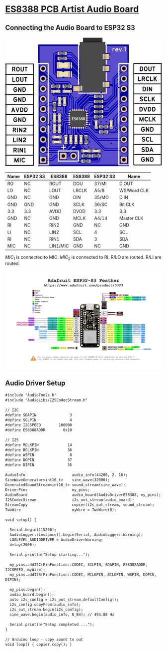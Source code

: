 # [ES8388 PCB Artist Audio Board](https://pcbartists.com/es8388/)

## Connecting the Audio Board to ESP32 S3

![ES8388](./assetts/esp32-es8388-audio-codec-module-interface-connection.jpg)

| Name | ESP32 S3 | ES8388   | ES8388 | ESP32 S3 | Name  |
|---   |---       |---       |---     |---       |---    |  
| RO   | NC       | ROUT     | DOU    | 37/MI    | D OUT |
| LO   | NC       | LOUT     | LRCLK  | A5/8     | WS/Word CLK |
| GND  | NC       | GND      | DIN    | 35/MO    | D IN  |
| GND  | GND      | GND      | SCLK   | 36/SC    | Bit CLK |
| 3.3  | 3.3      | AVDD     | DVDD   | 3.3      | 3.3   |
| GND  | NC       | GND      | MCLK   | A4/14    | Master CLK  |
| RI   | NC       | RIN2     | GND    | NC       | GND   |
| LI   | NC       | LIN2     | SCL    | 4        | SCL   |
| RI   | NC       | RIN1     | SDA    | 3        | SDA   |
| MIC  | NC       | LIN1/MIC | GND    | NC       | GND   |

$MIC_1$ is connected to MIC.
$MIC_2$ is connected to RI.
R/LO are routed.
R/LI are routed.

![Adafruit Feather ESP32 S3](./assetts/adafruit_products_Adafruit_Feather_ESP32-S3_Pinout.png)

## Audio Driver Setup

```
#include "AudioTools.h"
#include "AudioLibs/I2SCodecStream.h"

// I2C
#define SDAPIN               3
#define SCLPIN               4
#define I2CSPEED        100000
#define ES8388ADDR        0x10

// I2S
#define MCLKPIN             14
#define BCLKPIN             36
#define WSPIN                8
#define DOPIN               37
#define DIPIN               35

AudioInfo                     audio_info(44200, 2, 16);
SineWaveGenerator<int16_t>    sine_wave(32000);
GeneratedSoundStream<int16_t> sound_stream(sine_wave);
DriverPins                    my_pins;
AudioBoard                    audio_board(AudioDriverES8388, my_pins);
I2SCodecStream                i2s_out_stream(audio_board);
StreamCopy                    copier(i2s_out_stream, sound_stream);
TwoWire                       myWire = TwoWire(0);

void setup() {

  Serial.begin(115200);
  AudioLogger::instance().begin(Serial, AudioLogger::Warning);
  LOGLEVEL_AUDIODRIVER = AudioDriverWarning;
  delay(2000);

  Serial.println("Setup starting...");

  my_pins.addI2C(PinFunction::CODEC, SCLPIN, SDAPIN, ES8388ADDR, I2CSPEED, myWire);
  my_pins.addI2S(PinFunction::CODEC, MCLKPIN, BCLKPIN, WSPIN, DOPIN, DIPIN);

  my_pins.begin();
  audio_board.begin();
  auto i2s_config = i2s_out_stream.defaultConfig();
  i2s_config.copyFrom(audio_info);  
  i2s_out_stream.begin(i2s_config);
  sine_wave.begin(audio_info, N_B4); // 493.88 Hz

  Serial.println("Setup completed ...");
}

// Arduino loop - copy sound to out
void loop() { copier.copy(); }
```

